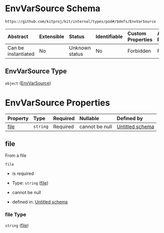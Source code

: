 # EnvVarSource Schema

```txt
https://github.com/kitproj/kit/internal/types/pod#/$defs/EnvVarSource
```



| Abstract            | Extensible | Status         | Identifiable | Custom Properties | Additional Properties | Access Restrictions | Defined In                                                            |
| :------------------ | :--------- | :------------- | :----------- | :---------------- | :-------------------- | :------------------ | :-------------------------------------------------------------------- |
| Can be instantiated | No         | Unknown status | No           | Forbidden         | Forbidden             | none                | [pod.schema.json\*](../../out/pod.schema.json "open original schema") |

## EnvVarSource Type

`object` ([EnvVarSource](pod-defs-envvarsource.md))

# EnvVarSource Properties

| Property      | Type     | Required | Nullable       | Defined by                                                                                                                                          |
| :------------ | :------- | :------- | :------------- | :-------------------------------------------------------------------------------------------------------------------------------------------------- |
| [file](#file) | `string` | Required | cannot be null | [Untitled schema](pod-defs-envvarsource-properties-file.md "https://github.com/kitproj/kit/internal/types/pod#/$defs/EnvVarSource/properties/file") |

## file

From a file

`file`

*   is required

*   Type: `string` ([file](pod-defs-envvarsource-properties-file.md))

*   cannot be null

*   defined in: [Untitled schema](pod-defs-envvarsource-properties-file.md "https://github.com/kitproj/kit/internal/types/pod#/$defs/EnvVarSource/properties/file")

### file Type

`string` ([file](pod-defs-envvarsource-properties-file.md))
